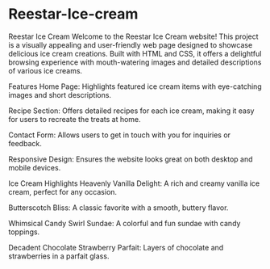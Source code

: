 # Reestar-Ice-cream
Reestar Ice Cream
Welcome to the Reestar Ice Cream website! This project is a visually appealing and user-friendly web page designed to showcase delicious ice cream creations. Built with HTML and CSS, it offers a delightful browsing experience with mouth-watering images and detailed descriptions of various ice creams.

Features
Home Page: Highlights featured ice cream items with eye-catching images and short descriptions.

Recipe Section: Offers detailed recipes for each ice cream, making it easy for users to recreate the treats at home.

Contact Form: Allows users to get in touch with you for inquiries or feedback.

Responsive Design: Ensures the website looks great on both desktop and mobile devices.

Ice Cream Highlights
Heavenly Vanilla Delight: A rich and creamy vanilla ice cream, perfect for any occasion.

Butterscotch Bliss: A classic favorite with a smooth, buttery flavor.

Whimsical Candy Swirl Sundae: A colorful and fun sundae with candy toppings.

Decadent Chocolate Strawberry Parfait: Layers of chocolate and strawberries in a parfait glass.
